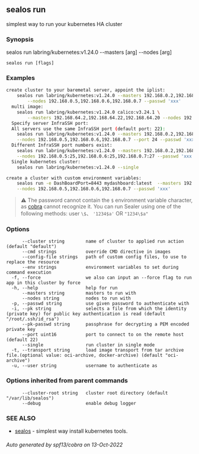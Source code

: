 ## sealos run

simplest way to run your kubernetes HA cluster

### Synopsis

sealos run labring/kubernetes:v1.24.0 --masters [arg] --nodes [arg]

```
sealos run [flags]
```

### Examples

```bash
create cluster to your baremetal server, appoint the iplist:
	sealos run labring/kubernetes:v1.24.0 --masters 192.168.0.2,192.168.0.3,192.168.0.4 \
		--nodes 192.168.0.5,192.168.0.6,192.168.0.7 --passwd 'xxx'
  multi image:
    sealos run labring/kubernetes:v1.24.0 calico:v3.24.1 \
        --masters 192.168.64.2,192.168.64.22,192.168.64.20 --nodes 192.168.64.21,192.168.64.19
  Specify server InfraSSH port:
  All servers use the same InfraSSH port (default port: 22):
	sealos run labring/kubernetes:v1.24.0 --masters 192.168.0.2,192.168.0.3,192.168.0.4 \
	--nodes 192.168.0.5,192.168.0.6,192.168.0.7 --port 24 --passwd 'xxx'
  Different InfraSSH port numbers exist:
	sealos run labring/kubernetes:v1.24.0 --masters 192.168.0.2,192.168.0.3:23,192.168.0.4:24 \
	--nodes 192.168.0.5:25,192.168.0.6:25,192.168.0.7:27 --passwd 'xxx'
  Single kubernetes cluster:
	sealos run labring/kubernetes:v1.24.0 --single

create a cluster with custom environment variables:
	sealos run -e DashBoardPort=8443 mydashboard:latest  --masters 192.168.0.2,192.168.0.3,192.168.0.4 \
	--nodes 192.168.0.5,192.168.0.6,192.168.0.7 --passwd 'xxx'
```
> ⚠️ The password cannot contain the `$` environment variable character, as [cobra](https://github.com/spf13/cobra/) cannot recognize it. You can run Sealer using one of the following methods: user `\$`、 `'1234$a'` OR `"1234\$a"`


### Options

```
      --cluster string        name of cluster to applied run action (default "default")
      --cmd strings           override CMD directive in images
      --config-file strings   path of custom config files, to use to replace the resource
      --env strings           environment variables to set during command execution
  -f, --force                 we also can input an --force flag to run app in this cluster by force
  -h, --help                  help for run
      --masters string        masters to run with
      --nodes string          nodes to run with
  -p, --passwd string         use given password to authenticate with
  -i, --pk string             selects a file from which the identity (private key) for public key authentication is read (default "/root/.ssh/id_rsa")
      --pk-passwd string      passphrase for decrypting a PEM encoded private key
      --port uint16           port to connect to on the remote host (default 22)
      --single                run cluster in single mode
  -t, --transport string      load image transport from tar archive file.(optional value: oci-archive, docker-archive) (default "oci-archive")
  -u, --user string           username to authenticate as
```

### Options inherited from parent commands

```
      --cluster-root string   cluster root directory (default "/var/lib/sealos")
      --debug                 enable debug logger
```

### SEE ALSO

* [sealos](sealos.md)	 - simplest way install kubernetes tools.

###### Auto generated by spf13/cobra on 13-Oct-2022
